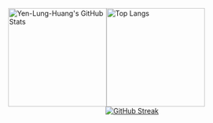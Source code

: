 <div style="display: flex; align-items: center;">
  <img src="https://github-readme-stats.vercel.app/api?username=Yen-Lung-Huang&show_icons=true&theme=radical&include_all_commits=true&rank_icon=github" alt="Yen-Lung-Huang's GitHub Stats" style="height: 200px;" />
  <a href="https://github-readme-stats.vercel.app/api/top-langs/?username=Yen-Lung-Huang&layout=compact&theme=ambient_gradient&langs_count=8">
    <img src="https://github-readme-stats.vercel.app/api/top-langs/?username=Yen-Lung-Huang&layout=compact&theme=ambient_gradient&langs_count=8" alt="Top Langs" style="height: 200px;" />
  </a>
</div>

<div style="display: flex; justify-content: center;">
  <a href="https://git.io/streak-stats">
    <img src="https://github-readme-streak-stats.herokuapp.com?user=Yen-Lung-Huang&theme=dark&card_width=478&card_height=170" alt="GitHub Streak" />
  </a>
</div>
